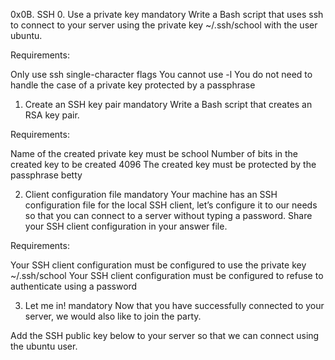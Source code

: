 0x0B. SSH
0. Use a private key
mandatory
Write a Bash script that uses ssh to connect to your server using the private key ~/.ssh/school with the user ubuntu.

Requirements:

Only use ssh single-character flags
You cannot use -l
You do not need to handle the case of a private key protected by a passphrase


1. Create an SSH key pair
mandatory
Write a Bash script that creates an RSA key pair.

Requirements:

Name of the created private key must be school
Number of bits in the created key to be created 4096
The created key must be protected by the passphrase betty


2. Client configuration file
mandatory
Your machine has an SSH configuration file for the local SSH client, let’s configure it to our needs so that you can connect to a server without typing a password. Share your SSH client configuration in your answer file.

Requirements:

Your SSH client configuration must be configured to use the private key ~/.ssh/school
Your SSH client configuration must be configured to refuse to authenticate using a password


3. Let me in!
mandatory
Now that you have successfully connected to your server, we would also like to join the party.

Add the SSH public key below to your server so that we can connect using the ubuntu user.
